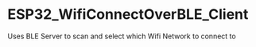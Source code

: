 # ESP32_WifiConnectOverBLE_Client
Uses BLE Server to scan and select which Wifi Network to connect to
